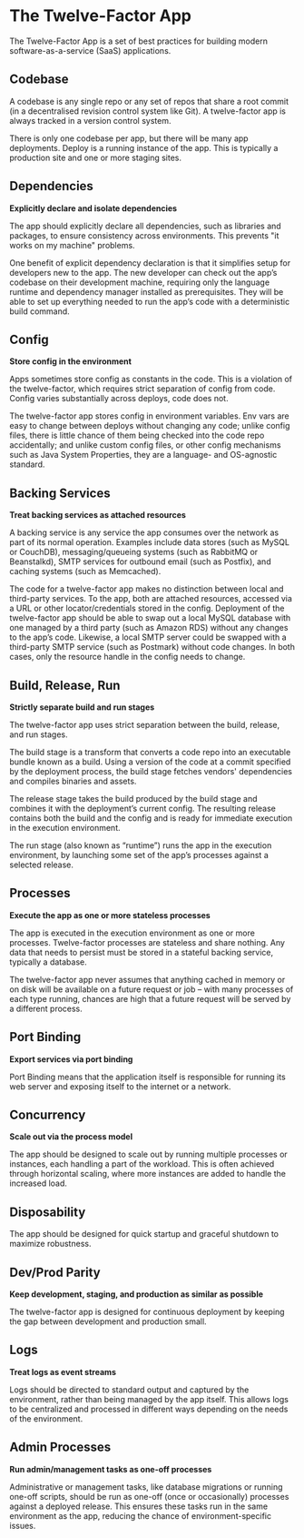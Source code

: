 # The Twelve-Factor App

The Twelve-Factor App is a set of best practices for building modern software-as-a-service (SaaS) applications.

## Codebase

A codebase is any single repo or any set of repos that share a root commit (in a decentralised revision control system like Git). A twelve-factor app is always tracked in a version control system.

There is only one codebase per app, but there will be many app deployments. Deploy is a running instance of the app. This is typically a production site and one or more staging sites.

## Dependencies

**Explicitly declare and isolate dependencies**

The app should explicitly declare all dependencies, such as libraries and packages, to ensure consistency across environments. This prevents "it works on my machine" problems.

One benefit of explicit dependency declaration is that it simplifies setup for developers new to the app. The new developer can check out the app’s codebase on their development machine, requiring only the language runtime and dependency manager installed as prerequisites. They will be able to set up everything needed to run the app’s code with a deterministic build command.

## Config

**Store config in the environment**

Apps sometimes store config as constants in the code. This is a violation of the twelve-factor, which requires strict separation of config from code. Config varies substantially across deploys, code does not.

The twelve-factor app stores config in environment variables. Env vars are easy to change between deploys without changing any code; unlike config files, there is little chance of them being checked into the code repo accidentally; and unlike custom config files, or other config mechanisms such as Java System Properties, they are a language- and OS-agnostic standard.

## Backing Services

**Treat backing services as attached resources**

A backing service is any service the app consumes over the network as part of its normal operation. Examples include data stores (such as MySQL or CouchDB), messaging/queueing systems (such as RabbitMQ or Beanstalkd), SMTP services for outbound email (such as Postfix), and caching systems (such as Memcached).

The code for a twelve-factor app makes no distinction between local and third-party services. To the app, both are attached resources, accessed via a URL or other locator/credentials stored in the config. Deployment of the twelve-factor app should be able to swap out a local MySQL database with one managed by a third party (such as Amazon RDS) without any changes to the app’s code. Likewise, a local SMTP server could be swapped with a third-party SMTP service (such as Postmark) without code changes. In both cases, only the resource handle in the config needs to change.

## Build, Release, Run

**Strictly separate build and run stages**

The twelve-factor app uses strict separation between the build, release, and run stages.

The build stage is a transform that converts a code repo into an executable bundle known as a build. Using a version of the code at a commit specified by the deployment process, the build stage fetches vendors' dependencies and compiles binaries and assets.

The release stage takes the build produced by the build stage and combines it with the deployment’s current config. The resulting release contains both the build and the config and is ready for immediate execution in the execution environment.

The run stage (also known as “runtime”) runs the app in the execution environment, by launching some set of the app’s processes against a selected release.

## Processes

**Execute the app as one or more stateless processes**

The app is executed in the execution environment as one or more processes. Twelve-factor processes are stateless and share nothing. Any data that needs to persist must be stored in a stateful backing service, typically a database.

The twelve-factor app never assumes that anything cached in memory or on disk will be available on a future request or job – with many processes of each type running, chances are high that a future request will be served by a different process.

## Port Binding

**Export services via port binding**

Port Binding means that the application itself is responsible for running its web server and exposing itself to the internet or a network.

## Concurrency

**Scale out via the process model**

The app should be designed to scale out by running multiple processes or instances, each handling a part of the workload. This is often achieved through horizontal scaling, where more instances are added to handle the increased load.

## Disposability

The app should be designed for quick startup and graceful shutdown to maximize robustness.

## Dev/Prod Parity

**Keep development, staging, and production as similar as possible**

The twelve-factor app is designed for continuous deployment by keeping the gap between development and production small.

## Logs

**Treat logs as event streams**

Logs should be directed to standard output and captured by the environment, rather than being managed by the app itself. This allows logs to be centralized and processed in different ways depending on the needs of the environment.

## Admin Processes

**Run admin/management tasks as one-off processes**

Administrative or management tasks, like database migrations or running one-off scripts, should be run as one-off (once or occasionally) processes against a deployed release. This ensures these tasks run in the same environment as the app, reducing the chance of environment-specific issues.